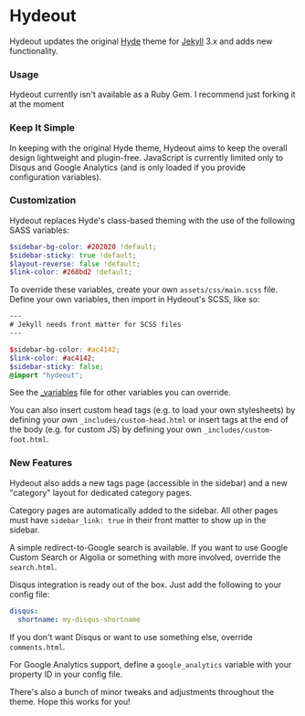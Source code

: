 # Hydeout

Hydeout updates the original [Hyde](https://github.com/poole/hyde)
theme for [Jekyll](http://jekyllrb.com) 3.x and adds new functionality.

### Usage

Hydeout currently isn't available as a Ruby Gem. I recommend just forking
it at the moment

### Keep It Simple

In keeping with the original Hyde theme, Hydeout aims to keep the overall
design lightweight and plugin-free. JavaScript is currently limited only
to Disqus and Google Analytics (and is only loaded if you provide configuration
variables).

### Customization

Hydeout replaces Hyde's class-based theming with the use
of the following SASS variables:

```scss
$sidebar-bg-color: #202020 !default;
$sidebar-sticky: true !default;
$layout-reverse: false !default;
$link-color: #268bd2 !default;
```

To override these variables, create your own `assets/css/main.scss` file.
Define your own variables, then import in Hydeout's SCSS, like so:

```scss
---
# Jekyll needs front matter for SCSS files
---

$sidebar-bg-color: #ac4142;
$link-color: #ac4142;
$sidebar-sticky: false;
@import "hydeout";
```

See the [_variables](_sass/hydeout/_variables.scss) file for other variables
you can override.

You can also insert custom head tags (e.g. to load your own stylesheets) by
defining your own `_includes/custom-head.html` or insert tags at the end
of the body (e.g. for custom JS) by defining your own
`_includes/custom-foot.html`.

### New Features

Hydeout also adds a new tags page (accessible in the sidebar) and a new
"category" layout for dedicated category pages.

Category pages are automatically added to the sidebar. All other pages
must have `sidebar_link: true` in their front matter to show up in
the sidebar.

A simple redirect-to-Google search is available. If you want to use
Google Custom Search or Algolia or something with more involved,
override the `search.html`.

Disqus integration is ready out of the box. Just add the following to
your config file:

```yaml
disqus:
  shortname: my-disqus-shortname
```

If you don't want Disqus or want to use something else, override
`comments.html`.

For Google Analytics support, define a `google_analytics` variable with
your property ID in your config file.

There's also a bunch of minor tweaks and adjustments throughout the
theme. Hope this works for you!
